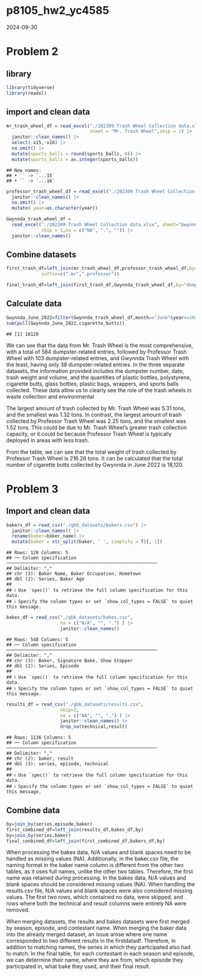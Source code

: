 p8105_hw2_yc4585
================
2024-09-30

# Problem 2

## library

``` r
library(tidyverse)
library(readxl)
```

## import and clean data

``` r
mr_trash_wheel_df = read_excel("./202309 Trash Wheel Collection data.xlsx",
                               sheet = "Mr. Trash Wheel",skip = 1) |>
  janitor::clean_names() |>
  select(-x15,-x16) |>
  na.omit() |>
  mutate(sports_balls = round(sports_balls, 0)) |>
  mutate(sports_balls = as.integer(sports_balls))
```

    ## New names:
    ## • `` -> `...15`
    ## • `` -> `...16`

``` r
professor_trash_wheel_df = read_excel("./202309 Trash Wheel Collection data.xlsx",  sheet="Professor Trash Wheel",skip = 1) |>
  janitor::clean_names() |>
  na.omit() |>
  mutate( year=as.character(year)) 

Gwynnda_trash_wheel_df = 
  read_excel("./202309 Trash Wheel Collection data.xlsx", sheet="Gwynnda Trash Wheel",
             skip = 1,na = c("NA", ".", "")) |>
  janitor::clean_names() 
```

## Combine datasets

``` r
first_trash_df=left_join(mr_trash_wheel_df,professor_trash_wheel_df,by="dumpster",
             suffix=c(".mr",".professor"))

final_trash_df=left_join(first_trash_df,Gwynnda_trash_wheel_df,by="dumpster",suffix = c("",".Gwynnda"))
```

## Calculate data

``` r
Gwynnda_June_2022=filter(Gwynnda_trash_wheel_df,month=="June"&year==2022)
sum(pull(Gwynnda_June_2022,cigarette_butts))
```

    ## [1] 18120

We can see that the data from Mr. Trash Wheel is the most comprehensive,
with a total of 584 dumpster-related entries, followed by Professor
Trash Wheel with 103 dumpster-related entries, and Gwynnda Trash Wheel
with the least, having only 38 dumpster-related entries. In the three
separate datasets, the information provided includes the dumpster
number, date, trash weight and volume, and the quantities of plastic
bottles, polystyrene, cigarette butts, glass bottles, plastic bags,
wrappers, and sports balls collected. These data allow us to clearly see
the role of the trash wheels in waste collection and environmental

The largest amount of trash collected by Mr. Trash Wheel was 5.31 tons,
and the smallest was 1.32 tons. In contrast, the largest amount of trash
collected by Professor Trash Wheel was 2.25 tons, and the smallest was
1.52 tons. This could be due to Mr. Trash Wheel’s greater trash
collection capacity, or it could be because Professor Trash Wheel is
typically deployed in areas with less trash.

From the table, we can see that the total weight of trash collected by
Professor Trash Wheel is 216.26 tons. It can be calculated that the
total number of cigarette butts collected by Gwynnda in June 2022 is
18,120.

# Problem 3

## Import and clean data

``` r
bakers_df = read_csv("./gbb_datasets/bakers.csv") |>
  janitor::clean_names() |>
  rename(baker=baker_name) |>
  mutate(baker = str_split(baker, ' ', simplify = T)[, 1])
```

    ## Rows: 120 Columns: 5
    ## ── Column specification ────────────────────────────────────────────────────────
    ## Delimiter: ","
    ## chr (3): Baker Name, Baker Occupation, Hometown
    ## dbl (2): Series, Baker Age
    ## 
    ## ℹ Use `spec()` to retrieve the full column specification for this data.
    ## ℹ Specify the column types or set `show_col_types = FALSE` to quiet this message.

``` r
bakes_df = read_csv("./gbb_datasets/bakes.csv",
                    na = c("N/A", "", ".") ) |>
                    janitor::clean_names()
```

    ## Rows: 548 Columns: 5
    ## ── Column specification ────────────────────────────────────────────────────────
    ## Delimiter: ","
    ## chr (3): Baker, Signature Bake, Show Stopper
    ## dbl (2): Series, Episode
    ## 
    ## ℹ Use `spec()` to retrieve the full column specification for this data.
    ## ℹ Specify the column types or set `show_col_types = FALSE` to quiet this message.

``` r
results_df = read_csv("./gbb_datasets/results.csv",
                    skip=2,
                    na = c("NA", "", ".") ) |>
                    janitor::clean_names() |>
                    drop_na(technical,result)
```

    ## Rows: 1136 Columns: 5
    ## ── Column specification ────────────────────────────────────────────────────────
    ## Delimiter: ","
    ## chr (2): baker, result
    ## dbl (3): series, episode, technical
    ## 
    ## ℹ Use `spec()` to retrieve the full column specification for this data.
    ## ℹ Specify the column types or set `show_col_types = FALSE` to quiet this message.

## Combine data

``` r
by=join_by(series,episode,baker)
first_combined_df=left_join(results_df,bakes_df,by)
by=join_by(series,baker)
final_conbined_df=left_join(first_combined_df,bakers_df,by)
```

When processing the bakes data, N/A values and blank spaces need to be
handled as missing values (NA). Additionally, in the baker.csv file, the
naming format in the baker name column is different from the other two
tables, as it uses full names, unlike the other two tables. Therefore,
the first name was retained during processing. In the bakes data, N/A
values and blank spaces should be considered missing values (NA). When
handling the results.csv file, N/A values and blank spaces were also
considered missing values. The first two rows, which contained no data,
were skipped, and rows where both the technical and result columns were
entirely NA were removed.

When merging datasets, the results and bakes datasets were first merged
by season, episode, and contestant name. When merging the baker data
into the already merged dataset, an issue arose where one name
corresponded to two different results in the firstdatadf. Therefore, in
addition to matching names, the series in which they participated also
had to match. In the final table, for each contestant in each season and
episode, we can determine their name, where they are from, which episode
they participated in, what bake they used, and their final result.
